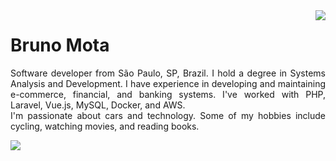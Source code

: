 <img align="right" src="https://github.com/bmotadev/bmotadev/blob/main/assets/codeimage.png">

<h1>Bruno Mota</h1>
<p align="justify">
    Software developer from São Paulo, SP, Brazil. I hold a degree in Systems Analysis and Development. I have experience in developing and maintaining e-commerce, financial, and banking systems. I've worked with PHP, Laravel, Vue.js, MySQL, Docker, and AWS.
<br>
    I'm passionate about cars and technology. Some of my hobbies include cycling, watching movies, and reading books.
</p>

<p align="left"><a href="https://www.linkedin.com/in/bmotadev/"><img src="https://img.shields.io/badge/linkedin-%230077B5.svg?style=for-the-badge&logo=linkedin&logoColor=white&color=21262d"> </a></p>